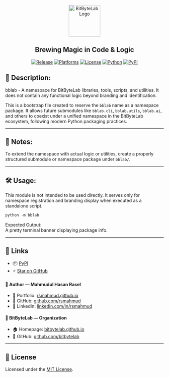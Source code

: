 
<p><div align="center">
  <img src="https://bitbytelab.github.io/assets/bitbytelab.png" alt="BitByteLab Logo" height="100">

## Brewing Magic in Code & Logic

[![Release](https://img.shields.io/github/v/tag/bitbytelab/bblab)](https://github.com/bitbytelab/bblab/tag)
[![Platforms](https://img.shields.io/badge/platform-windows%20%7C%20macOS%20%7C%20linux-blue)]()
[![License](https://img.shields.io/badge/license-MIT-blue.svg)](./LICENSE)
[![Python](https://img.shields.io/badge/Python-3.9%2B-blue.svg)](https://www.python.org/)
[![PyPI](https://img.shields.io/badge/PyPI-bblab-lightgrey.svg)](https://pypi.org/project/upwork-cli)

</div></p>

## 🧾 Description:
bblab - A namespace for BitByteLab libraries, tools, scripts, and utilities. 
It does not contain any functional logic beyond branding and identification.

This is a bootstrap file created to reserve the `bblab` name as a namespace
package. It allows future submodules like `bblab.cli`, `bblab.utils`, `bblab.ai`,
and others to coexist under a unified namespace in the BitByteLab ecosystem,
following modern Python packaging practices.

---

## 📎 Notes:
To extend the namespace with actual logic or utilities, create a properly
structured submodule or namespace package under `bblab/`.

---

## 🛠️ Usage:

This module is not intended to be used directly. It serves only for namespace
registration and branding display when executed as a standalone script.

```python
python -m bblab
```
Expected Output:  
A pretty terminal banner displaying package info.

---

## 🔗 Links

  - 📦 [PyPI](https://pypi.org/project/bblab)
  - ⭐ [Star on GitHub](https://github.com/bitbytelab/bblab)  


#### 👤 Author — Mahmudul Hasan Rasel
- 🧳 Portfolio: [rsmahmud.github.io](https://rsmahmud.github.io/)
- 🐙 GitHub: [github.com/rsmahmud](https://github.com/rsmahmud)
- 💼 LinkedIn: [linkedin.com/in/rsmahmud](https://www.linkedin.com/in/rsmahmud)

#### 🏢 BitByteLab — Organization
- 🏠 Homepage: [bitbytelab.github.io](https://bitbytelab.github.io/)
- 🐙 GitHub: [github.com/bitbytelab](https://github.com/bitbytelab)

---

## 📄 License

Licensed under the [MIT License](LICENSE).
